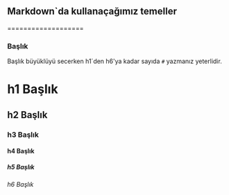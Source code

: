 ## Markdown`da kullanaçağımız temeller 

===================

### Başlık

Başlık büyüklüyü secerken h1´den h6'ya kadar sayıda `#` yazmanız yeterlidir. 

# h1 Başlık
## h2 Başlık
### h3 Başlık
#### h4 Başlık
##### h5 Başlık
###### h6 Başlık
